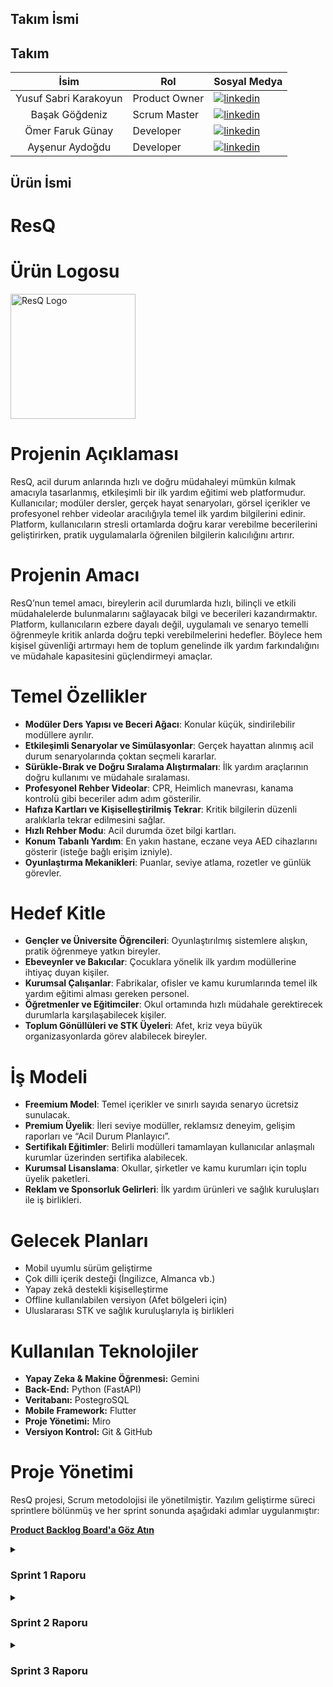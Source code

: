## Takım İsmi

## Takım

| <div align="center">İsim</div> | <div align="center">Rol</div> | <div align="center">Sosyal Medya</div>                                                                                                        |
| :----------------------------: | :---------------------------- | :-------------------------------------------------------------------------------------------------------------------------------------------- |
|     Yusuf Sabri Karakoyun      | Product Owner                 | [![linkedin](https://github.com/user-attachments/assets/3baa645a-33bc-4786-8327-cb0f92356f0a)](https://www.linkedin.com/in/yusuf-k-3a8235234) |
|         Başak Göğdeniz         | Scrum Master                  | [![linkedin](https://github.com/user-attachments/assets/3baa645a-33bc-4786-8327-cb0f92356f0a)](https://www.linkedin.com/in/basakgogdeniz/)    |
|        Ömer Faruk Günay        | Developer                     | [![linkedin](https://github.com/user-attachments/assets/3baa645a-33bc-4786-8327-cb0f92356f0a)](https://www.linkedin.com/in/ofarukgunay)       |
|        Ayşenur Aydoğdu         | Developer                     | [![linkedin](https://github.com/user-attachments/assets/3baa645a-33bc-4786-8327-cb0f92356f0a)](https://www.linkedin.com/in/aysenuraydogdu-/)  |

## Ürün İsmi

<h1> ResQ </h1>

# Ürün Logosu

<img src="https://github.com/aysenuraydogdu/Bootcamp-grup71/blob/main/images/logo.png" alt="ResQ Logo" width="200"/>

# Projenin Açıklaması

ResQ, acil durum anlarında hızlı ve doğru müdahaleyi mümkün kılmak amacıyla tasarlanmış, etkileşimli bir ilk yardım eğitimi web platformudur. Kullanıcılar; modüler dersler, gerçek hayat senaryoları, görsel içerikler ve profesyonel rehber videolar aracılığıyla temel ilk yardım bilgilerini edinir. Platform, kullanıcıların stresli ortamlarda doğru karar verebilme becerilerini geliştirirken, pratik uygulamalarla öğrenilen bilgilerin kalıcılığını artırır.

# Projenin Amacı

ResQ’nun temel amacı, bireylerin acil durumlarda hızlı, bilinçli ve etkili müdahalelerde bulunmalarını sağlayacak bilgi ve becerileri kazandırmaktır. Platform, kullanıcıların ezbere dayalı değil, uygulamalı ve senaryo temelli öğrenmeyle kritik anlarda doğru tepki verebilmelerini hedefler. Böylece hem kişisel güvenliği artırmayı hem de toplum genelinde ilk yardım farkındalığını ve müdahale kapasitesini güçlendirmeyi amaçlar.

# Temel Özellikler

- **Modüler Ders Yapısı ve Beceri Ağacı**: Konular küçük, sindirilebilir modüllere ayrılır.
- **Etkileşimli Senaryolar ve Simülasyonlar**: Gerçek hayattan alınmış acil durum senaryolarında çoktan seçmeli kararlar.
- **Sürükle-Bırak ve Doğru Sıralama Alıştırmaları**: İlk yardım araçlarının doğru kullanımı ve müdahale sıralaması.
- **Profesyonel Rehber Videolar**: CPR, Heimlich manevrası, kanama kontrolü gibi beceriler adım adım gösterilir.
- **Hafıza Kartları ve Kişiselleştirilmiş Tekrar**: Kritik bilgilerin düzenli aralıklarla tekrar edilmesini sağlar.
- **Hızlı Rehber Modu**: Acil durumda özet bilgi kartları.
- **Konum Tabanlı Yardım**: En yakın hastane, eczane veya AED cihazlarını gösterir (isteğe bağlı erişim izniyle).
- **Oyunlaştırma Mekanikleri**: Puanlar, seviye atlama, rozetler ve günlük görevler.

# Hedef Kitle

- **Gençler ve Üniversite Öğrencileri**: Oyunlaştırılmış sistemlere alışkın, pratik öğrenmeye yatkın bireyler.
- **Ebeveynler ve Bakıcılar**: Çocuklara yönelik ilk yardım modüllerine ihtiyaç duyan kişiler.
- **Kurumsal Çalışanlar**: Fabrikalar, ofisler ve kamu kurumlarında temel ilk yardım eğitimi alması gereken personel.
- **Öğretmenler ve Eğitimciler**: Okul ortamında hızlı müdahale gerektirecek durumlarla karşılaşabilecek kişiler.
- **Toplum Gönüllüleri ve STK Üyeleri**: Afet, kriz veya büyük organizasyonlarda görev alabilecek bireyler.

# İş Modeli

- **Freemium Model**: Temel içerikler ve sınırlı sayıda senaryo ücretsiz sunulacak.
- **Premium Üyelik**: İleri seviye modüller, reklamsız deneyim, gelişim raporları ve “Acil Durum Planlayıcı”.
- **Sertifikalı Eğitimler**: Belirli modülleri tamamlayan kullanıcılar anlaşmalı kurumlar üzerinden sertifika alabilecek.
- **Kurumsal Lisanslama**: Okullar, şirketler ve kamu kurumları için toplu üyelik paketleri.
- **Reklam ve Sponsorluk Gelirleri**: İlk yardım ürünleri ve sağlık kuruluşları ile iş birlikleri.

# Gelecek Planları

- Mobil uyumlu sürüm geliştirme
- Çok dilli içerik desteği (İngilizce, Almanca vb.)
- Yapay zekâ destekli kişiselleştirme
- Offline kullanılabilen versiyon (Afet bölgeleri için)
- Uluslararası STK ve sağlık kuruluşlarıyla iş birlikleri

# Kullanılan Teknolojiler

- **Yapay Zeka & Makine Öğrenmesi:** Gemini
- **Back-End:** Python (FastAPI)
- **Veritabanı:** PostegroSQL
- **Mobile Framework:** Flutter
- **Proje Yönetimi:** Miro
- **Versiyon Kontrol:** Git & GitHub

# Proje Yönetimi

ResQ projesi, Scrum metodolojisi ile yönetilmiştir. Yazılım geliştirme süreci sprintlere bölünmüş ve her sprint sonunda aşağıdaki adımlar uygulanmıştır:

[**Product Backlog Board'a Göz Atın**](https://miro.com/app/board/uXjVIi_WLf4=/)

<details>
<summary><h3>Sprint 1 Raporu</h3></summary>

- **Sprint içinde tamamlanması tahmin edilen puan:** 110 puan
- **Puan tamamlama mantığı:** Proje toplamda 340 puanlık backlog olacak şekilde tasarlandı. Ürünün içeriği ve projenin iskeletinin şekillendirilmesi ile ilgili olan görevlerin ilk sprintte bitirilmesi planlandığından bu görevler tamamlanarak 110 puan kazanılması planlandı.
- **Daily Scrum:** Daily scrum toplantıları takım üyelerinin kişisel yoğunluklarından ötürü bazen Whatsapp'ta gerçekleşse de, çoğunlukla Google Meet üzerinde toplantı yapılmıştır. Daily scrum toplantısı örneğine buradan ulaşılabilir: [**Sprint 1- Daily Scrum Chats**](https://imgur.com/a/vgc97Ck)

<img src="https://github.com/aysenuraydogdu/Bootcamp-grup71/blob/main/images/sprintboard.png" alt="sprintboard" width="800"/>

<summary><h3>Sprint Review</h3></summary>

- Proje panosu kurulmuş ve GitHub reposu oluşturulmuştur.
- Ürünün ismi belirlenmiştir.
- Sprint takviminin planlanmasının ardından backloglar üyelere bölüştürülmüştür.
- Projenin vizyonu, hedef kitle, ürünün içeriği, rakip uygulamalar, ana eğitim modülleri ve bu modüllerin sıralamaları ve zorluk seviyeleri belirlenmiştir.
- Ürün için logo tasarımı yapılmıştır.

<summary><h3>Sprint Retrospective</h3></summary>

- Takım üyelerine gelecek sprintlerde daha fazla iş yükü olacağı hatırlatılıp, toplantıların arttırılması gerektiğine ve üyelerden Özlem Deniz Peri'nin pasif üye olarak gösterilmesine karar verilmiştir.

**Katılımcılar:** Başak Göğdeniz, Ayşenur Aydoğdu, Ömer Faruk Günay, Yusuf Sabri Karakoyun

</details>

<details> 
<summary><h3>Sprint 2 Raporu</h3></summary>
  
- **Sprint Notları:** Miro üzerinden ilerletilen projede bazı backloglar zaman yetersizliği sebebiyle iptal edildi, bazıları değiştirildi ve bazı görevlere atanan kişiler değişti. Bu sprintte ortada ürünün demosunun ilk adımları için tasarıma odaklanıldı. Tüm ilk yardım modüllerinin içeriklerinin yazılması yerine demo ürün için yalnızca birkaç modülün içeriğinin yazılmasına karar verdildi. Daily scrumlar bir önceki sprinte göre sıklaştırıldı.
- **Sprint içinde tamamlanması tahmin edilen puan:** 130 puan
- **Puan tamamlama mantığı:** Proje toplamda 340 puanlık backlog olacak şekilde tasarlanmıştı. Ancak bazı backlogların tamamlanmasında imkan görülemediğinden bu backloglar planlamadan çıkarılarak ikinci sprint başında projenin toplamda 305 puan olmasına karar verildi. İkinci sprintte ürünün yazılımsal teknik kısmına girileceğinden ve bu görevler tamamlanarak 130 puan kazanılması planlanmıştı.
- **Daily Scrum:** Daily scrum toplantıları takım üyelerinin kişisel yoğunluklarından ötürü bazen Whatsapp'ta gerçekleşse de, çoğunlukla Google Meet üzerinde toplantı yapılmıştır. Daily scrum toplantısı örneğine buradan ulaşılabilir: [**Sprint 2- Daily Scrum Chats**](https://drive.google.com/drive/folders/1sZ-vrtUpvc33O9NIl8GTeMUXrseUkW11?usp=drive_link)

### Sprint board update

<img src="https://github.com/aysenuraydogdu/Bootcamp-grup71/blob/main/images/BacklogBoard2.png" alt="Backlog Board" width="800"/>
<img src="https://github.com/aysenuraydogdu/Bootcamp-grup71/blob/main/images/BurnDownChart2.png" alt="Burndown Chart" width="800"/>

### Ürün durumu

<img src="https://github.com/aysenuraydogdu/Bootcamp-grup71/blob/main/images/uiux.png" alt="Ürün Durumu" width="800"/>
<img src="https://github.com/aysenuraydogdu/Bootcamp-grup71/blob/main/images/ezgif.com-crop.gif" alt="Ürün Durumu" width="800"/>

<summary><h3>Sprint Review</h3></summary>

- Ürünün demo versiyonu için çeşitli modüllerin öğrenme hedefleri belirlendi.
- Ürünün çeşitli ekranlarının UI/UX tasarımlarının ilk hali elde edildi.
- Ürünün prototipi Figma'da oluşturuldu.
- Ürünün backend geliştirmesine başlandı.

<summary><h3>Sprint Retrospective</h3></summary>

- Bazı backlogların tamamlanması için yeterli vakit olmadığına karar verilerek bu backlogların projeden çıkarılmasına karar verilmiştir.
- Android Studio üzerinden giriş ekranlarının demosu kontrol edilmiştir, bir sorun çıkmadığına kanaat getirilmiştir.
- Sprint 3'te bu ekranların nasıl daha iyi bir hale getirilebileceği tartışılmıştır.
- Tasarımı yapılan ekranlar incelenmiş ve ekipçe bir sorun bulunmamıştır.

**Katılımcılar:** Başak Göğdeniz, Ayşenur Aydoğdu, Ömer Faruk Günay, Yusuf Sabri Karakoyun

</details>

<details> 
<summary><h3>Sprint 3 Raporu</h3></summary>
  
- **Sprint Notları:** Miro üzerinden bazı backloglara atanan kişiler değiştirildi. Sprint 2’den kalan “Sıkça Sorulan Sorular (SSS) alanı için temel başlıkların belirlenmesi” backlogu bu sprintte de tamamlanamadı. Bu göreve atanmış olan Yusuf Sabri Karakoyun’un bu sprinte katkı sağlamamış olması gerekçesiyle Sprint 3 için pasif üye olarak belirlenmesine karar verildi. Frontend ve backend geliştirmesi ürünün demosunu oluşturmaya yetecek şekilde tamamlandı.
- **Sprint içinde tamamlanması tahmin edilen puan:** 65 puan
- **Puan tamamlama mantığı:** Proje toplamda 340 puanlık backlog olacak şekilde tasarlanmıştı. Ancak bazı backlogların tamamlanmasında imkan görülemediğinden bu backloglar planlamadan çıkarılarak ikinci sprint başında projenin toplamda 305 puan olmasına karar verildi. Üçüncü sprintte kalan 65 puanlık backlogun tamamlanmasına karar verilmişti. Bütün backloglar tamamlanarak 65 puan elde edildi.
- **Daily Scrum:** Daily scrum toplantıları takım üyelerinin kişisel yoğunluklarından ötürü bazen Whatsapp'ta gerçekleşse de, çoğunlukla Google Meet üzerinde toplantı yapılmıştır. Daily scrum toplantısı örneğine buradan ulaşılabilir: [**Sprint 2- Daily Scrum Chats**]()

### Sprint board update

### Ürün durumu

<summary><h3>Sprint Review</h3></summary>

- Uygulamanın ekranlarının UI/UX tasarımlarının frontend geliştirmesi tamamlandı.
- Uygulamanın backend geliştirmesi tamamlandı.
- Veritabanı yapısı kuruldu.
- Uygulamanın son testleri yapıldı.

<summary><h3>Sprint Retrospective</h3></summary>

- Frontend testleri yapılıp bir hata bulunamamıştır.
- Database testleri yapılıp bir hata bulunamamıştır.
- Uygulamanın demosunun yeterli olduğuna karar verilmiştir.

**Katılımcılar:** Başak Göğdeniz, Ayşenur Aydoğdu, Ömer Faruk Günay

</details>
